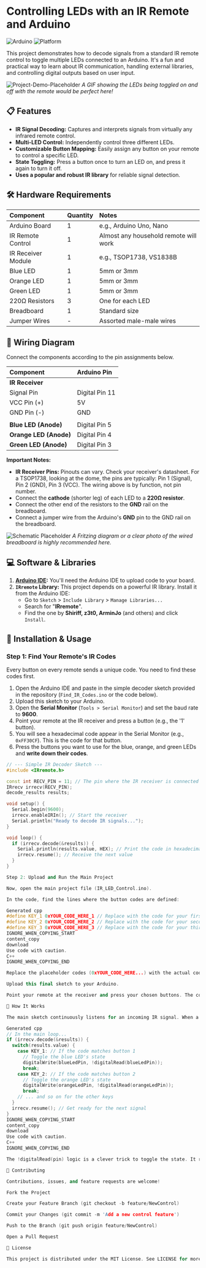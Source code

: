 
# Controlling LEDs with an IR Remote and Arduino

![Arduino](https://img.shields.io/badge/Arduino-00979D?style=for-the-badge&logo=arduino&logoColor=white)
![Platform](https://img.shields.io/badge/Platform-Arduino%20Uno-blue?style=for-the-badge)

This project demonstrates how to decode signals from a standard IR remote control to toggle multiple LEDs connected to an Arduino. It's a fun and practical way to learn about IR communication, handling external libraries, and controlling digital outputs based on user input.

![Project-Demo-Placeholder](https://user-images.githubusercontent.com/1018826/160359858-29b535f2-9844-4228-8687-17eb1268cb32.png)
*A GIF showing the LEDs being toggled on and off with the remote would be perfect here!*

## 📋 Features

-   **IR Signal Decoding:** Captures and interprets signals from virtually any infrared remote control.
-   **Multi-LED Control:** Independently control three different LEDs.
-   **Customizable Button Mapping:** Easily assign any button on your remote to control a specific LED.
-   **State Toggling:** Press a button once to turn an LED on, and press it again to turn it off.
-   **Uses a popular and robust IR library** for reliable signal detection.

## 🛠️ Hardware Requirements

| Component | Quantity | Notes |
| :--- | :--- | :--- |
| Arduino Board | 1 | e.g., Arduino Uno, Nano |
| IR Remote Control | 1 | Almost any household remote will work |
| IR Receiver Module | 1 | e.g., TSOP1738, VS1838B |
| Blue LED | 1 | 5mm or 3mm |
| Orange LED | 1 | 5mm or 3mm |
| Green LED | 1 | 5mm or 3mm |
| 220Ω Resistors | 3 | One for each LED |
| Breadboard | 1 | Standard size |
| Jumper Wires | - | Assorted male-male wires |

## 🔌 Wiring Diagram

Connect the components according to the pin assignments below.

| Component | Arduino Pin |
| :--- | :--- |
| **IR Receiver** | |
| Signal Pin | Digital Pin 11 |
| VCC Pin (+) | 5V |
| GND Pin (-) | GND |
| | |
| **Blue LED (Anode)** | Digital Pin 5 |
| **Orange LED (Anode)** | Digital Pin 4 |
| **Green LED (Anode)** | Digital Pin 3 |

**Important Notes:**
-   **IR Receiver Pins:** Pinouts can vary. Check your receiver's datasheet. For a TSOP1738, looking at the dome, the pins are typically: Pin 1 (Signal), Pin 2 (GND), Pin 3 (VCC). The wiring above is by function, not pin number.
-   Connect the **cathode** (shorter leg) of each LED to a **220Ω resistor**.
-   Connect the other end of the resistors to the **GND** rail on the breadboard.
-   Connect a jumper wire from the Arduino's **GND** pin to the GND rail on the breadboard.

![Schematic Placeholder](https://user-images.githubusercontent.com/1018826/160359864-1e8c15b1-4d51-460d-8551-a20d58a8a4f6.png)
*A Fritzing diagram or a clear photo of the wired breadboard is highly recommended here.*

## 💻 Software & Libraries

1.  **[Arduino IDE](https://www.arduino.cc/en/software):** You'll need the Arduino IDE to upload code to your board.
2.  **`IRremote` Library:** This project depends on a powerful IR library. Install it from the Arduino IDE:
    -   Go to `Sketch` > `Include Library` > `Manage Libraries...`
    -   Search for "**IRremote**".
    -   Find the one by **Shiriff, z3t0, ArminJo** (and others) and click `Install`.

## 🚀 Installation & Usage

### Step 1: Find Your Remote's IR Codes

Every button on every remote sends a unique code. You need to find these codes first.

1.  Open the Arduino IDE and paste in the simple decoder sketch provided in the repository (`Find_IR_Codes.ino` or the code below).
2.  Upload this sketch to your Arduino.
3.  Open the **Serial Monitor** (`Tools > Serial Monitor`) and set the baud rate to **9600**.
4.  Point your remote at the IR receiver and press a button (e.g., the '1' button).
5.  You will see a hexadecimal code appear in the Serial Monitor (e.g., `0xFF30CF`). This is the code for that button.
6.  Press the buttons you want to use for the blue, orange, and green LEDs and **write down their codes**.

```cpp
// --- Simple IR Decoder Sketch ---
#include <IRremote.h>

const int RECV_PIN = 11; // The pin where the IR receiver is connected
IRrecv irrecv(RECV_PIN);
decode_results results;

void setup() {
  Serial.begin(9600);
  irrecv.enableIRIn(); // Start the receiver
  Serial.println("Ready to decode IR signals...");
}

void loop() {
  if (irrecv.decode(&results)) {
    Serial.println(results.value, HEX); // Print the code in hexadecimal
    irrecv.resume(); // Receive the next value
  }
}

Step 2: Upload and Run the Main Project

Now, open the main project file (IR_LED_Control.ino).

In the code, find the lines where the button codes are defined:

Generated cpp
#define KEY_1 0xYOUR_CODE_HERE_1 // Replace with the code for your first button
#define KEY_2 0xYOUR_CODE_HERE_2 // Replace with the code for your second button
#define KEY_3 0xYOUR_CODE_HERE_3 // Replace with the code for your third button
IGNORE_WHEN_COPYING_START
content_copy
download
Use code with caution.
C++
IGNORE_WHEN_COPYING_END

Replace the placeholder codes (0xYOUR_CODE_HERE...) with the actual codes you found in Step 1.

Upload this final sketch to your Arduino.

Point your remote at the receiver and press your chosen buttons. The corresponding LEDs should toggle on and off!

🔧 How It Works

The main sketch continuously listens for an incoming IR signal. When a signal is decoded, its value is compared against the pre-defined codes in a switch statement.

Generated cpp
// In the main loop...
if (irrecv.decode(&results)) {
  switch(results.value) {
    case KEY_1: // If the code matches button 1
      // Toggle the blue LED's state
      digitalWrite(blueLedPin, !digitalRead(blueLedPin));
      break;
    case KEY_2: // If the code matches button 2
      // Toggle the orange LED's state
      digitalWrite(orangeLedPin, !digitalRead(orangeLedPin));
      break;
    // ... and so on for the other keys
  }
  irrecv.resume(); // Get ready for the next signal
}
IGNORE_WHEN_COPYING_START
content_copy
download
Use code with caution.
C++
IGNORE_WHEN_COPYING_END

The !digitalRead(pin) logic is a clever trick to toggle the state. It reads the current state (HIGH or LOW) and writes the opposite state back to the pin.

🤝 Contributing

Contributions, issues, and feature requests are welcome!

Fork the Project

Create your Feature Branch (git checkout -b feature/NewControl)

Commit your Changes (git commit -m 'Add a new control feature')

Push to the Branch (git push origin feature/NewControl)

Open a Pull Request

📄 License

This project is distributed under the MIT License. See LICENSE for more information.

